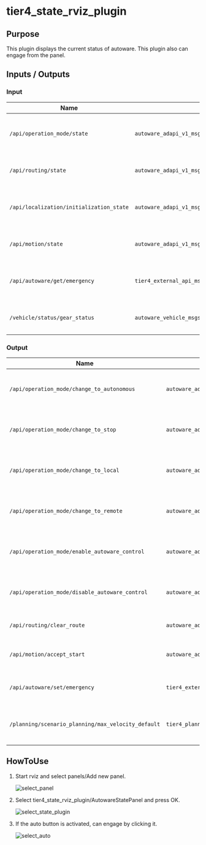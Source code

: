 # tier4_state_rviz_plugin

## Purpose

This plugin displays the current status of autoware.
This plugin also can engage from the panel.

## Inputs / Outputs

### Input

| Name                                     | Type                                                           | Description                                                   |
| ---------------------------------------- | -------------------------------------------------------------- | ------------------------------------------------------------- |
| `/api/operation_mode/state`              | `autoware_adapi_v1_msgs::msg::OperationModeState`              | The topic represents the state of operation mode              |
| `/api/routing/state`                     | `autoware_adapi_v1_msgs::msg::RouteState`                      | The topic represents the state of route                       |
| `/api/localization/initialization_state` | `autoware_adapi_v1_msgs::msg::LocalizationInitializationState` | The topic represents the state of localization initialization |
| `/api/motion/state`                      | `autoware_adapi_v1_msgs::msg::MotionState`                     | The topic represents the state of motion                      |
| `/api/autoware/get/emergency`            | `tier4_external_api_msgs::msg::Emergency`                      | The topic represents the state of external emergency          |
| `/vehicle/status/gear_status`            | `autoware_vehicle_msgs::msg::GearReport`                  | The topic represents the state of gear                        |

### Output

| Name                                               | Type                                               | Description                                        |
| -------------------------------------------------- | -------------------------------------------------- | -------------------------------------------------- |
| `/api/operation_mode/change_to_autonomous`         | `autoware_adapi_v1_msgs::srv::ChangeOperationMode` | The service to change operation mode to autonomous |
| `/api/operation_mode/change_to_stop`               | `autoware_adapi_v1_msgs::srv::ChangeOperationMode` | The service to change operation mode to stop       |
| `/api/operation_mode/change_to_local`              | `autoware_adapi_v1_msgs::srv::ChangeOperationMode` | The service to change operation mode to local      |
| `/api/operation_mode/change_to_remote`             | `autoware_adapi_v1_msgs::srv::ChangeOperationMode` | The service to change operation mode to remote     |
| `/api/operation_mode/enable_autoware_control`      | `autoware_adapi_v1_msgs::srv::ChangeOperationMode` | The service to enable vehicle control by Autoware  |
| `/api/operation_mode/disable_autoware_control`     | `autoware_adapi_v1_msgs::srv::ChangeOperationMode` | The service to disable vehicle control by Autoware |
| `/api/routing/clear_route`                         | `autoware_adapi_v1_msgs::srv::ClearRoute`          | The service to clear route state                   |
| `/api/motion/accept_start`                         | `autoware_adapi_v1_msgs::srv::AcceptStart`         | The service to accept the vehicle to start         |
| `/api/autoware/set/emergency`                      | `tier4_external_api_msgs::srv::SetEmergency`       | The service to set external emergency              |
| `/planning/scenario_planning/max_velocity_default` | `tier4_planning_msgs::msg::VelocityLimit`          | The topic to set maximum speed of the vehicle      |

## HowToUse

1. Start rviz and select panels/Add new panel.

   ![select_panel](./images/select_panels.png)

2. Select tier4_state_rviz_plugin/AutowareStatePanel and press OK.

   ![select_state_plugin](./images/select_state_plugin.png)

3. If the auto button is activated, can engage by clicking it.

   ![select_auto](./images/select_auto.png)
